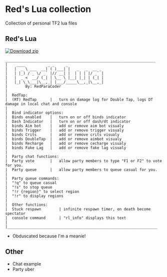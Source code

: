 # Red's Lua collection

Collection of personal TF2 lua files

## Red's Lua

[![Download zip](https://custom-icon-badges.herokuapp.com/badge/-Download-blue?style=for-the-badge&logo=download&logoColor=white "Download lua")](https://github.com/RedParaCoder/TF2Lua/blob/main/Red's%20Lua.lua)

```
___________________________________________________________________
|    ____          _ _     _                
|   |  _ \ ___  __| ( )___| |   _   _  __ _ 
|   | |_) / _ \/ _` |// __| |  | | | |/ _` |
|   |  _ <  __/ (_| | \__ \ |__| |_| | (_| |
|   |_| \_\___|\__,_| |___/_____\__,_|\__,_|
|        By: RedParaCoder
|
|  RedTap:
|  (RT) RedTap  	|	turn on damage log for Double Tap, logs DT damage in local chat and console
|
|  Bind indicator options:
|  Binds enabled	|	turn on or off binds indicator
|  Dash Indicator 	|	turn on or off dash/dt indicator
|  binds Aim bot	|	add or remove aim bot visualy
|  binds Trigger	|	add or remove trigger visualy
|  binds Crits		|	add or remove crits visualy
|  binds DoubleTap	|	add or remove aimbot visualy
|  binds Recharge	|	add or remove cecharge visualy
|  binds Fake Lag	|	add or remove fake lag visualy
|
|  Party chat functions:
|  Party vote		|	allow party members to type "F1 or F2" to vote for you.
|  Party queue		|	allow party members to queue casual for you.
|
|  Party queue commands:
|  "!q" to queue casual
|  "!s" to stop queue
|  "!r {region}" to select region
|  "!r" to display regions
|
|  Other functions:
|  Stuck respawn 		| infinite respawn timer, on death become spectator
|  console command 		| "rl_info" displays this text
|
|___________________________________________________________________
```

- Obduscated because I'm a meanie!

## Other
- Chat example
- Party uber
